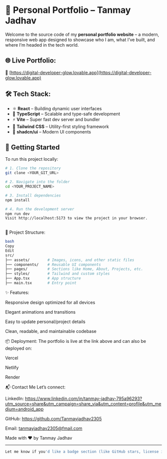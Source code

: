 # 💼 Personal Portfolio – Tanmay Jadhav

Welcome to the source code of my **personal portfolio website** – a modern, responsive web app designed to showcase who I am, what I’ve built, and where I’m headed in the tech world.

## 🌐 Live Portfolio:

🔗 [https://digital-developer-glow.lovable.app](https://digital-developer-glow.lovable.app)

## 🛠 Tech Stack:

- ⚛️ **React** – Building dynamic user interfaces
- 🔷 **TypeScript** – Scalable and type-safe development
- ⚡ **Vite** – Super fast dev server and bundler
- 🎨 **Tailwind CSS** – Utility-first styling framework
- 🧩 **shadcn/ui** – Modern UI components

## 🚀 Getting Started

To run this project locally:

```bash
# 1. Clone the repository
git clone <YOUR_GIT_URL>

# 2. Navigate into the folder
cd <YOUR_PROJECT_NAME>

# 3. Install dependencies
npm install

# 4. Run the development server
npm run dev
Visit http://localhost:5173 to view the project in your browser.
                                        
```

📁 Project Structure:

```bash
bash
Copy
Edit
src/
├── assets/        # Images, icons, and other static files
├── components/    # Reusable UI components
├── pages/         # Sections like Home, About, Projects, etc.
├── styles/        # Tailwind and custom styles
├── App.tsx        # App structure
├── main.tsx       # Entry point

```

✨ Features:

Responsive design optimized for all devices

Elegant animations and transitions

Easy to update personal/project details

Clean, readable, and maintainable codebase

📦 Deployment:
The portfolio is live at the link above and can also be deployed on:

Vercel

Netlify

Render

📬 Contact Me
Let’s connect:

LinkedIn: https://www.linkedin.com/in/tanmay-jadhav-795a96293?utm_source=share&utm_campaign=share_via&utm_content=profile&utm_medium=android_app

GitHub: https://github.com/Tanmayjadhav2305

Email: tanmayjadhav2305@fmail.com

Made with ❤️ by Tanmay Jadhav



---
```bash
Let me know if you'd like a badge section (like GitHub stars, license info), or markdown shields at the top. Want a version with images/screenshots or walkthrough GIFs too? I can help with that!

